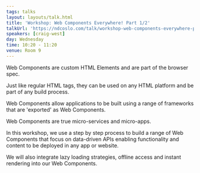 ```yaml
---
tags: talks
layout: layouts/talk.html
title: 'Workshop: Web Components Everywhere! Part 1/2'
talkUrl: 'https://ndcoslo.com/talk/workshop-web-components-everywhere-part-1-2/'
speakers: [craig-west]
day: Wednesday
time: 10:20 - 11:20
venue: Room 9
---
```

Web Components are custom HTML Elements and are part of the browser spec.

Just like regular HTML tags, they can be used on any HTML platform and be part of any build process.

Web Components allow applications to be built using a range of frameworks that are 'exported' as Web Components.

Web Components are true micro-services and micro-apps.

In this workshop, we use a step by step process to build a range of Web Components that focus on data-driven APIs enabling functionality and content to be deployed in any app or website.

We will also integrate lazy loading strategies, offline access and instant rendering into our Web Components.